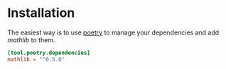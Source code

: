 # Installation

The easiest way is to use [poetry] to manage your dependencies
and add _mathlib_ to them.

```toml
[tool.poetry.dependencies]
mathlib = "^0.5.0"
```

[poetry]: https://python-poetry.org/
